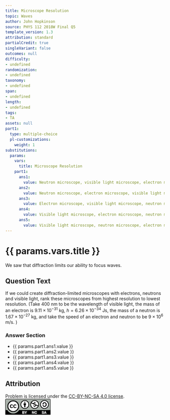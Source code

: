 ```yaml
---
title: Microscope Resolution
topic: Waves
author: John Hopkinson
source: PHYS 112 2018W Final Q5
template_version: 1.3
attribution: standard
partialCredit: true
singleVariant: false
outcomes: null
difficulty:
- undefined
randomization:
- undefined
taxonomy:
- undefined
span:
- undefined
length:
- undefined
tags:
- TA
assets: null
part1:
  type: multiple-choice
  pl-customizations:
    weight: 1
substitutions:
  params:
    vars:
      title: Microscope Resolution
    part1:
      ans1:
        value: Neutron microscope, visible light microscope, electron microscope.
      ans2:
        value: Neutron microscope, electron microscope, visible light microscope.
      ans3:
        value: Electron microscope, visible light microscope, neutron microscope.
      ans4:
        value: Visible light microscope, electron microscope, neutron microscope.
      ans5:
        value: Visible light microscope, neutron microscope, electron microscope.
---
```

# {{ params.vars.title }}
We saw that diffraction limits our ability to focus waves.

## Question Text

If we could create diffraction-limited microscopes with electrons, neutrons and visible light, rank these microscopes from highest resolution to lowest resolution.
(Take $400$ nm to be the wavelength of visible light, the mass of an electron is $9.11 \times 10^{-31}$ kg, $h = 6.26 \times 10^{-34}$ Js,
the mass of a neutron is $1.67 \times 10^{-27}$ kg, and take the speed of an electron and neutron to be $9 \times 10^6$ m/s. )

### Answer Section

- {{ params.part1.ans1.value }}
- {{ params.part1.ans2.value }}
- {{ params.part1.ans3.value }}
- {{ params.part1.ans4.value }}
- {{ params.part1.ans5.value }}

## Attribution

Problem is licensed under the [CC-BY-NC-SA 4.0 license](https://creativecommons.org/licenses/by-nc-sa/4.0/).<br> ![The Creative Commons 4.0 license requiring attribution-BY, non-commercial-NC, and share-alike-SA license.](https://raw.githubusercontent.com/firasm/bits/master/by-nc-sa.png)